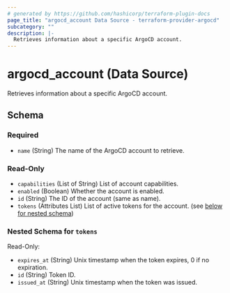 ```yaml
---
# generated by https://github.com/hashicorp/terraform-plugin-docs
page_title: "argocd_account Data Source - terraform-provider-argocd"
subcategory: ""
description: |-
  Retrieves information about a specific ArgoCD account.
---
```


# argocd_account (Data Source)

Retrieves information about a specific ArgoCD account.



<!-- schema generated by tfplugindocs -->
## Schema

### Required

- `name` (String) The name of the ArgoCD account to retrieve.

### Read-Only

- `capabilities` (List of String) List of account capabilities.
- `enabled` (Boolean) Whether the account is enabled.
- `id` (String) The ID of the account (same as name).
- `tokens` (Attributes List) List of active tokens for the account. (see [below for nested schema](#nestedatt--tokens))

<a id="nestedatt--tokens"></a>
### Nested Schema for `tokens`

Read-Only:

- `expires_at` (String) Unix timestamp when the token expires, 0 if no expiration.
- `id` (String) Token ID.
- `issued_at` (String) Unix timestamp when the token was issued.
